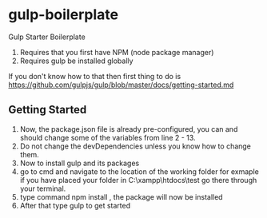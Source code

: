 # gulp-boilerplate
Gulp Starter Boilerplate

1. Requires that you first have NPM (node package manager)
2. Requires gulp be installed globally

If you don't know how to that then first thing to do is
https://github.com/gulpjs/gulp/blob/master/docs/getting-started.md 

Getting Started
------------------------------------------------------------------------------------------------------------------------------
1) Now, the package.json file is already pre-configured, you can and should change some of the variables from line 2 - 13.
2) Do not change the devDependencies unless you know how to change them.
3) Now to install gulp and its packages 
4) go to cmd and navigate to the location of the working folder for exmaple if you have placed your folder in C:\xampp\htdocs\test
go there through your terminal.
5) type command npm install , the package will now be installed
6) After that type gulp to get started
